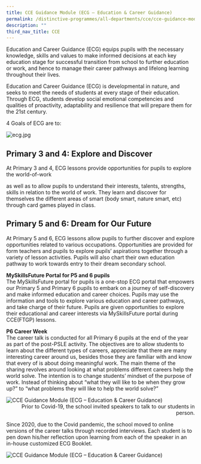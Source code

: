```yaml
---
title: CCE Guidance Module (ECG – Education & Career Guidance)
permalink: /distinctive-programmes/all-departments/cce/cce-guidance-module-ecg-education-n-career-guidance/
description: ""
third_nav_title: CCE
---
```

Education and Career Guidance (ECG) equips pupils with the necessary knowledge, skills and values to make informed decisions at each key education stage for successful transition from school to further education or work, and hence to manage their career pathways and lifelong learning throughout their lives.

  

Education and Career Guidance (ECG) is developmental in nature, and seeks to meet the needs of students at every stage of their education. Through ECG, students develop social emotional competencies and qualities of proactivity, adaptability and resilience that will prepare them for the 21st century.

  

4 Goals of ECG are to:

![ecg.jpg](https://yangzhengpri.moe.edu.sg/qql/slot/u703/2022/Distinctive%20Programmes/CCE/ECG/ecg.jpg)  

Primary 3 and 4: Explore and Discover
-------------------------------------

At Primary 3 and 4, ECG lessons provide opportunities for pupils to explore the world-of-work  

  

as well as to allow pupils to understand their interests, talents, strengths, skills in relation to the world of work. They learn and discover for themselves the different areas of smart (body smart, nature smart, etc) through card games played in class.

Primary 5 and 6: Dream for Our Future
-------------------------------------

At Primary 5 and 6, ECG lessons allow pupils to further discover and explore opportunities related to various occupations. Opportunities are provided for form teachers and pupils to explore pupils’ aspirations together through a variety of lesson activities. Pupils will also chart their own education pathway to work towards entry to their dream secondary school.  

  

**MySkillsFuture Portal for P5 and 6 pupils** <br>
The MySkillsFuture portal for pupils is a one-stop ECG portal that empowers our Primary 5 and Primary 6 pupils to embark on a journey of self-discovery and make informed education and career choices. Pupils may use the information and tools to explore various education and career pathways, and take charge of their future. Pupils are given opportunities to explore their educational and career interests via MySkillsFuture portal during CCE(FTGP) lessons.  

  

**P6 Career Week** <br>
The career talk is conducted for all Primary 6 pupils at the end of the year as part of the post-PSLE activity. The objectives are to allow students to learn about the different types of careers, appreciate that there are many interesting career around us, besides those they are familiar with and know that every of is about doing meaningful work. The main theme of the sharing revolves around looking at what problems different careers help the world solve. The intention is to change students’ mindset of the purpose of work. Instead of thinking about “what they will like to be when they grow up?” to “what problems they will like to help the world solve?”  

<style>  
img {  
  display: block;  
  margin-left: auto;  
  margin-right: auto;  
}  
</style>  
<body><img src="![](/images/P6%20Career%20Week.jpg)" alt="
CCE Guidance Module (ECG – Education & Career Guidance)" style="width:75%;">  
  
</body>  
<figcaption style="text-align:right;">
Prior to Covid-19, the school invited speakers to talk to our students in person.</figcaption>

  

Since 2020, due to the Covid pandemic, the school moved to online versions of the career talks through recorded interviews. Each student is to pen down his/her reflection upon learning from each of the speaker in an in-house customized ECG Booklet.

<style>  
img {  
  display: block;  
  margin-left: auto;  
  margin-right: auto;  
}  
</style>  
<body><img src="![](/images/P6%20Career%20Talk.jpg)" alt="
CCE Guidance Module (ECG – Education & Career Guidance)" style="width:75%;">  
  
</body>  
